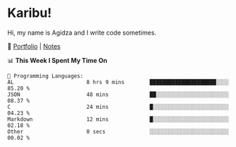 # Karibu!
Hi, my name is Agidza and I write code sometimes.

🫧 [Portfolio](https://lynnagidza.github.io/) | [Notes](https://medium.com/me/stories/public)

<!--START_SECTION:waka-->
📊 **This Week I Spent My Time On** 

```text
💬 Programming Languages: 
AL                       8 hrs 9 mins        █████████████████████░░░░   85.20 % 
JSON                     48 mins             ██░░░░░░░░░░░░░░░░░░░░░░░   08.37 % 
C                        24 mins             █░░░░░░░░░░░░░░░░░░░░░░░░   04.23 % 
Markdown                 12 mins             █░░░░░░░░░░░░░░░░░░░░░░░░   02.18 % 
Other                    0 secs              ░░░░░░░░░░░░░░░░░░░░░░░░░   00.02 % 
```


<!--END_SECTION:waka-->
<!--#### 💟 **Digital Swag**
[![@agidza's Holopin board](https://holopin.me/agidza)](https://holopin.io/@agidza)
